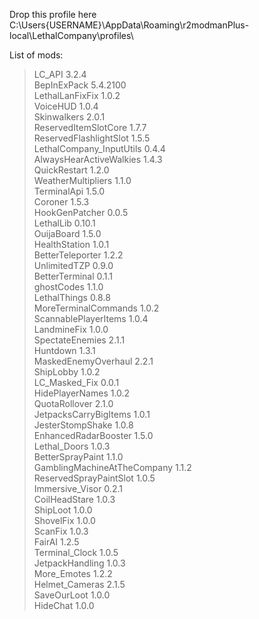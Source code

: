 Drop this profile here<br>C:\Users\{USERNAME}\AppData\Roaming\r2modmanPlus-local\LethalCompany\profiles\

List of mods:<br>
> LC_API  3.2.4<br>
 BepInExPack  5.4.2100<br>
 LethalLanFixFix  1.0.2<br>
 VoiceHUD  1.0.4<br>
 Skinwalkers  2.0.1<br>
 ReservedItemSlotCore  1.7.7<br>
 ReservedFlashlightSlot  1.5.5<br>
 LethalCompany_InputUtils  0.4.4<br>
 AlwaysHearActiveWalkies  1.4.3<br>
 QuickRestart  1.2.0<br>
 WeatherMultipliers  1.1.0<br>
 TerminalApi  1.5.0<br>
 Coroner  1.5.3<br>
 HookGenPatcher  0.0.5<br>
 LethalLib  0.10.1<br>
 OuijaBoard  1.5.0<br>
 HealthStation  1.0.1<br>
 BetterTeleporter  1.2.2<br>
 UnlimitedTZP  0.9.0<br>
 BetterTerminal  0.1.1<br>
 ghostCodes  1.1.0<br>
 LethalThings  0.8.8<br>
 MoreTerminalCommands  1.0.2<br>
 ScannablePlayerItems  1.0.4<br>
 LandmineFix  1.0.0<br>
 SpectateEnemies  2.1.1<br>
 Huntdown  1.3.1<br>
 MaskedEnemyOverhaul  2.2.1<br>
 ShipLobby  1.0.2<br>
 LC_Masked_Fix  0.0.1<br>
 HidePlayerNames  1.0.2<br>
 QuotaRollover  2.1.0<br>
 JetpacksCarryBigItems  1.0.1<br>
 JesterStompShake  1.0.8<br>
 EnhancedRadarBooster  1.5.0<br>
 Lethal_Doors  1.0.3<br>
 BetterSprayPaint  1.1.0<br>
 GamblingMachineAtTheCompany  1.1.2<br>
 ReservedSprayPaintSlot  1.0.5<br>
 Immersive_Visor  0.2.1<br>
 CoilHeadStare  1.0.3<br>
 ShipLoot  1.0.0<br>
 ShovelFix  1.0.0<br>
 ScanFix  1.0.3<br>
 FairAI  1.2.5<br>
 Terminal_Clock  1.0.5<br>
 JetpackHandling  1.0.3<br>
 More_Emotes  1.2.2<br>
 Helmet_Cameras  2.1.5<br>
 SaveOurLoot  1.0.0<br>
 HideChat  1.0.0<br>


